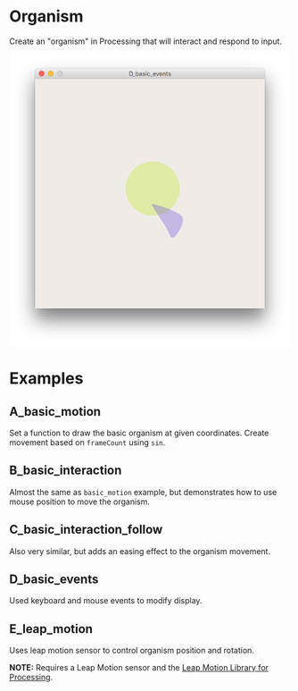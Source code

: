 # Organism

Create an "organism" in Processing that will interact and respond to input.

![Screenshot](screenshot.png)

# Examples

## A_basic_motion

Set a function to draw the basic organism at given coordinates. Create movement based on `frameCount` using `sin`.

## B_basic_interaction

Almost the same as `basic_motion` example, but demonstrates how to use mouse position to move the organism.

## C_basic_interaction_follow

Also very similar, but adds an easing effect to the organism movement.

## D_basic_events

Used keyboard and mouse events to modify display.

## E_leap_motion

Uses leap motion sensor to control organism position and rotation.

**NOTE:** Requires a Leap Motion sensor and the [Leap Motion Library for Processing](https://github.com/nok/leap-motion-processing).